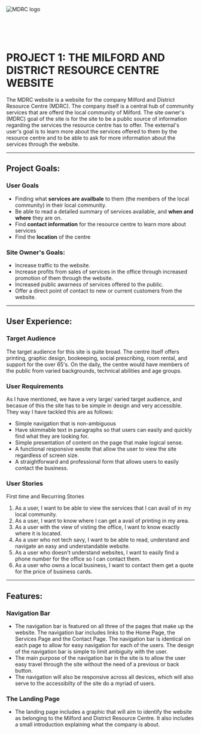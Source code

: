 ![MDRC logo](https://thisismilford.com/wp-content/uploads/2020/02/Logo-Name-Square-White-1.png)

<br>
<br>
<br>

 <h1>PROJECT 1: THE MILFORD AND DISTRICT RESOURCE CENTRE WEBSITE </h1>

The MDRC website is a website for the company Milford and District Resource Centre (MDRC). The company itself is a central hub of community services that are offerd the local community of Milford. The site owner's (MDRC) goal of the site is for the site to be a public source of information regarding the services the resource centre has to offer. The external's user's goal is to learn more about the services offered to them by the resource centre and to be able to ask for more information about the services through the website.
<br>

<hr>
<h2><strong>Project Goals:</strong></h2>
<h3><strong>User Goals</strong></h3>
<ul>
    <li>Finding what <strong>services are availbale</strong> to them (the members of the local community) in their local community.
    </li>
    <li>Be able to read a detailed summary of services available, and <strong>when and where</strong> they are on.</li>
    <li>Find <strong>contact information</strong> for the resource centre to learn more about services</li>
    <li>Find the <strong>location</strong> of the centre</li>
</ul>

<h3><strong>Site Owner's Goals:</strong></h3>
    <ul>
    <li> Increase traffic to the website.</li>
    <li> Increase profits from sales of services in the office through increased promotion of them through the website.</li>
    <li> Increased public awarness of services offered to the public.</li>
    <li> Offer a direct point of contact to new or current customers from the website.</li>
    </ul>

<hr>
<h2><strong>User Experience:</strong></h2>
<h3> <strong>Target Audience </strong> </h3>
<p> The target audience for this site is quite broad. The centre itself offers printing, graphic design, bookeeping, social prescribing, room rental, and support for the over 65's. On the daily, the centre would have members of the public from varied backgrounds, technical abilities and age groups. </p>

<h3><strong>User Requirements</strong></h3>
<p>As I have mentioned, we have a very large/ varied target audience, and becasue of this the site has to be simple in design and very accessible. They way I have tackled this are as follows:</p>
<ul>
<li>Simple navigation that is non-ambiguous</li>
<li>Have skimmable text in paragraphs so that users can easily and quickly find what they are looking for.</li>
<li>Simple presentation of content on the page that make logical sense. </li>
<li>A functional responsive wesite that allow the user to view the site regardless of screen size. </li>
<li>A straightforward and professional form that allows users to easily contact the business.</li>
</ul>

<h3><strong>User Stories</strong></h3>
<h3<strong>First time and Recurring Stories</strong></h3>
<ol>
<li>As a user, I want to be able to view the services that I can avail of in my local community.</li>
<li>As a user, I want to know where I can get a avail of printing in my area.</li>
<li>As a user with the view of visting the office, I want to know exactly where it is located.</li>
<li>As a user who not tech savy, I want to be able to read, understand and navigate an easy and understandable website.</li>
<li>As a user who doesn't understand websites, I want to easily find a phone number for the office so I can contact them.
</li>
<li>As a user who owns a local business, I want to contact them get a quote for the price of business cards.</li>
</ol>


<hr>


<h2><strong>Features:</strong></h2>
<h3><strong>Navigation Bar</strong></h3>
    <ul>
        <li>The navigation bar is featured on all three of the pages that make up the website. The navigation bar includes links to the Home Page, the Services Page and the Contact Page. The navigation bar is identical on each page to allow for easy navigation for each of the users. The design of the navigation bar is simple to limit ambiguity with the user. </li>
        <li> The main purpose of the navigation bar in the site is to allow the user easy travel through the site without the need of a previous or back button. </li>
        <li> The navigation will also be responsive across all devices, which will also serve to the accessibilty of the site do a myriad of users.
    </ul>
    <h3><strong>The Landing Page</strong></h3>
    <ul>
    <li>The landing page includes a graphic that will aim to identify the website as belonging to the Milford and District Resource Centre. It also includes a small introduction explaining what the company is about. </li>
   